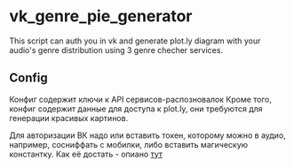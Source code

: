 # vk_genre_pie_generator
This script can auth you in vk and generate plot.ly diagram with your audio's genre distribution using 3 genre checher services.

## Config

Конфиг содержит ключи к API сервисов-распозновалок
Кроме того, конфиг содержит данные для доступа к plot.ly, они требуются для генерации красивых картинов.

Для авторизации ВК надо или вставить токен, которому можно в аудио, например, сосниффать с мобилки, либо вставить магическую константку.
Как её достать - опиано [тут](https://github.com/vodka2/vk-audio-token)

